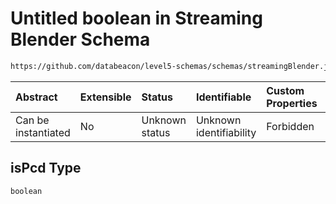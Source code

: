 # Untitled boolean in Streaming Blender Schema

```txt
https://github.com/databeacon/level5-schemas/schemas/streamingBlender.json#/properties/pcds/properties/isPcd
```



| Abstract            | Extensible | Status         | Identifiable            | Custom Properties | Additional Properties | Access Restrictions | Defined In                                                                 |
| :------------------ | :--------- | :------------- | :---------------------- | :---------------- | :-------------------- | :------------------ | :------------------------------------------------------------------------- |
| Can be instantiated | No         | Unknown status | Unknown identifiability | Forbidden         | Allowed               | none                | [blender.schema.json\*](../out/blender.schema.json "open original schema") |

## isPcd Type

`boolean`
